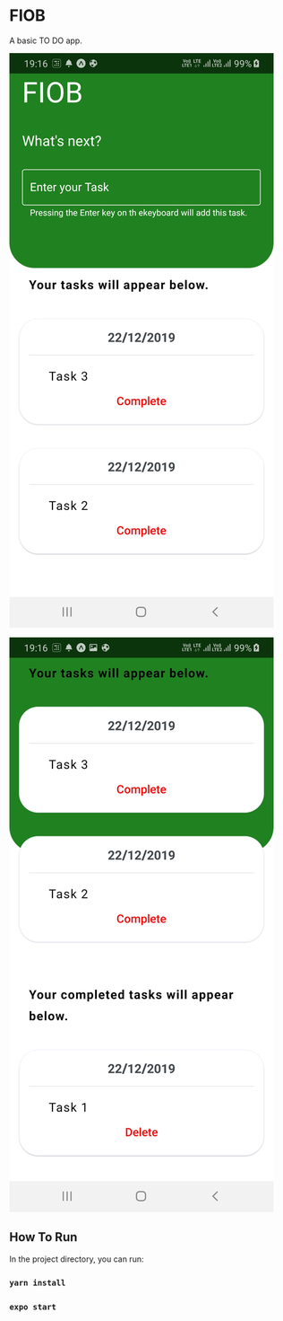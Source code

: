 # FIOB

A basic TO DO app.

![screenshot](./assets/pic1.jpg)

![screenshot](./assets/pic2.jpg)

## How To Run

In the project directory, you can run:

### `yarn install`

### `expo start`
